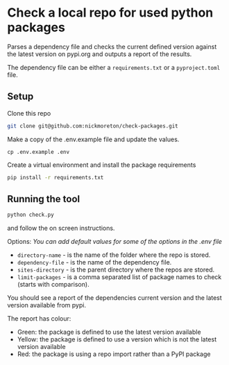 # Check a local repo for used python packages

Parses a dependency file and checks the current defined version against the latest version on pypi.org and outputs a report of the results.
    
The dependency file can be either a `requirements.txt` or a `pyproject.toml` file.

## Setup

Clone this repo

```bash
git clone git@github.com:nickmoreton/check-packages.git
```

Make a copy of the .env.example file and update the values.

```
cp .env.example .env
```

Create a virtual environment and install the package requirements

```bash
pip install -r requirements.txt
```


## Running the tool

```bash
python check.py
```

and follow the on screen instructions.

Options: *You can add default values for some of the options in the .env file*
- `directory-name` -  is the name of the folder where the repo is stored.
- `dependency-file` -  is the name of the dependency file.
- `sites-directory` -  is the parent directory where the repos are stored.
- `limit-packages` -  is a comma separated list of package names to check (starts with comparison).

You should see a report of the dependencies current version and the latest version available from pypi.

The report has colour:
- Green: the package is defined to use the latest version available
- Yellow: the package is defined to use a version which is not the latest version available
- Red: the package is using a repo import rather than a PyPI package
